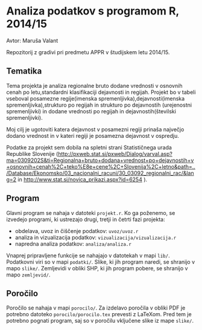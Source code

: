 # Analiza podatkov s programom R, 2014/15

Avtor: Maruša Valant

Repozitorij z gradivi pri predmetu APPR v študijskem letu 2014/15.

## Tematika

Tema projekta je analiza regionalne bruto dodane vrednosti v osnovnih cenah po letu,standardni klasifikaciji dejavnosti in regijah. Projekt bo v tabeli vseboval posamezne regije(imenska spremenljivka),dejavnosti(imenska spremenljivka),strukturo po regijah in strukturo po dejavnostih (urejenostni spremenljivki) in dodane vrednosti po regijah in dejavnostih(številski spremenljivki).

Moj cilj je ugotoviti katera dejavnost v posamezni regiji prinaša največjo dodano vrednost in v kateri regiji je posamezna dejavnost v ospredju.

Podatke za projekt sem dobila na spletni strani Statističnega urada Republike Slovenije (http://pxweb.stat.si/pxweb/Dialog/varval.asp?ma=0309202S&ti=Regionalna+bruto+dodana+vrednost+po+dejavnostih+v+osnovnih+cenah%2C+teko%E8e+cene%2C+Slovenija%2C+letno&path=../Database/Ekonomsko/03_nacionalni_racuni/30_03092_regionalni_rac/&lang=2
in http://www.stat.si/novica_prikazi.aspx?id=6254 ).
## Program

Glavni program se nahaja v datoteki `projekt.r`. Ko ga poženemo, se izvedejo
programi, ki ustrezajo drugi, tretji in četrti fazi projekta:

* obdelava, uvoz in čiščenje podatkov: `uvoz/uvoz.r`
* analiza in vizualizacija podatkov: `vizualizacija/vizualizacija.r`
* napredna analiza podatkov: `analiza/analiza.r`

Vnaprej pripravljene funkcije se nahajajo v datotekah v mapi `lib/`. Podatkovni
viri so v mapi `podatki/`. Slike, ki jih program naredi, se shranijo v mapo
`slike/`. Zemljevidi v obliki SHP, ki jih program pobere, se shranijo v mapo
`zemljevid/`.

## Poročilo

Poročilo se nahaja v mapi `porocilo/`. Za izdelavo poročila v obliki PDF je
potrebno datoteko `porocilo/porocilo.tex` prevesti z LaTeXom. Pred tem je
potrebno pognati program, saj so v poročilu vključene slike iz mape `slike/`.

